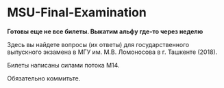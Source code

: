 # MSU-Final-Examination

**Готовы еще не все билеты. Выкатим альфу где-то через неделю**

Здесь вы найдете вопросы (их ответы) для государственного выпускного экзамена в МГУ им. М.В. Ломоносова в г. Ташкенте (2018).

Билеты написаны силами потока М14.

Обязательно коммитьте.
